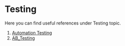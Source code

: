 # Testing

Here you can find useful references under Testing topic.

1. [Automation Testing](https://github.com/hqxsn/Awesome-Bookmarks-From-Globe/tree/master/DevOps/Testing/Automation_Testing) 
2. [AB_Testing](https://github.com/hqxsn/Awesome-Bookmarks-From-Globe/tree/master/DevOps/Testing/AB_Testing) 

